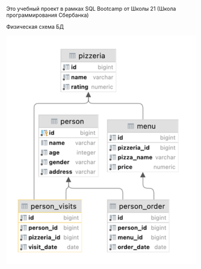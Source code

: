 Это учебный проект в рамках SQL Bootcamp от Школы 21 (Школа программирования Сбербанка)

Физическая схема БД

![](https://github.com/habbena/SQL/blob/main/images/pizzerias_LDM.png)
